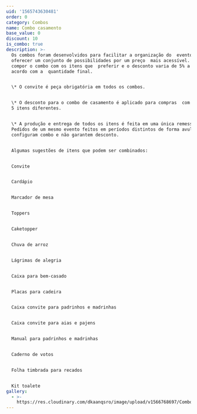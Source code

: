 ```yaml
---
uid: '1565743630481'
order: 0
category: Combos
name: Combo casamento
base_value: 0
discount: 10
is_combo: true
description: >-
  Os combos foram desenvolvidos para facilitar a organização do  evento e
  oferecer um conjunto de possibilidades por um preço  mais acessível. Você pode
  compor o combo com os itens que  preferir e o desconto varia de 5% a 10% de
  acordo com a  quantidade final.


  \* O convite é peça obrigatória em todos os combos.


  \* O desconto para o combo de casamento é aplicado para compras  com no mínimo
  5 itens diferentes.


  \* A produção e entrega de todos os itens é feita em uma única remessa.
  Pedidos de um mesmo evento feitos em períodos distintos de forma avulsa não
  configuram combo e não garantem desconto.


  Algumas sugestões de itens que podem ser combinados:


  Convite


  Cardápio


  Marcador de mesa


  Toppers


  Caketopper


  Chuva de arroz


  Lágrimas de alegria


  Caixa para bem-casado


  Placas para cadeira


  Caixa convite para padrinhos e madrinhas


  Caixa convite para aias e pajens


  Manual para padrinhos e madrinhas


  Caderno de votos


  Folha timbrada para recados


  Kit toalete
gallery:
  - >-
    https://res.cloudinary.com/dkaanqsro/image/upload/v1566768697/Combo_casamento_n6hyns.jpg
---
```


